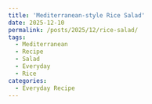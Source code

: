 ```yaml
---
title: 'Mediterranean-style Rice Salad'
date: 2025-12-10
permalink: /posts/2025/12/rice-salad/
tags:
  - Mediterranean
  - Recipe
  - Salad
  - Everyday
  - Rice
categories:
  - Everyday Recipe
---
```


